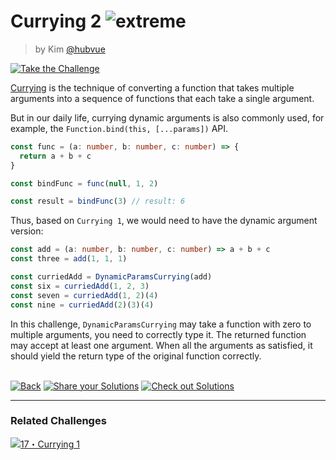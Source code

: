 <!--info-header-start--><h1>Currying 2 <img src="https://img.shields.io/badge/-extreme-b11b8d" alt="extreme"/> </h1><blockquote><p>by Kim <a href="https://github.com/hubvue" target="_blank">@hubvue</a></p></blockquote><p><a href="https://tsch.js.org/462/play" target="_blank"><img src="https://img.shields.io/badge/-Take%20the%20Challenge-3178c6?logo=typescript&logoColor=white" alt="Take the Challenge"/></a> </p><!--info-header-end-->

[Currying](https://en.wikipedia.org/wiki/Currying) is the technique of converting a function that takes multiple arguments into a sequence of functions that each take a single argument.

But in our daily life, currying dynamic arguments is also commonly used, for example, the `Function.bind(this, [...params])` API.

```ts
const func = (a: number, b: number, c: number) => {
  return a + b + c
}

const bindFunc = func(null, 1, 2)

const result = bindFunc(3) // result: 6
```

Thus, based on `Currying 1`, we would need to have the dynamic argument version:

```ts
const add = (a: number, b: number, c: number) => a + b + c
const three = add(1, 1, 1) 

const curriedAdd = DynamicParamsCurrying(add)
const six = curriedAdd(1, 2, 3)
const seven = curriedAdd(1, 2)(4)
const nine = curriedAdd(2)(3)(4)
```

In this challenge, `DynamicParamsCurrying` may take a function with zero to multiple arguments, you need to correctly type it. The returned function may accept at least one argument. When all the arguments as satisfied, it should yield the return type of the original function correctly.


<!--info-footer-start--><br><a href="../../README.md" target="_blank"><img src="https://img.shields.io/badge/-Back-grey" alt="Back"/></a> <a href="https://tsch.js.org/462/answer" target="_blank"><img src="https://img.shields.io/badge/-Share%20your%20Solutions-teal" alt="Share your Solutions"/></a> <a href="https://tsch.js.org/462/solutions" target="_blank"><img src="https://img.shields.io/badge/-Check%20out%20Solutions-de5a77?logo=awesome-lists&logoColor=white" alt="Check out Solutions"/></a> <hr><h3>Related Challenges</h3><a href="https://github.com/type-challenges/type-challenges/blob/main/questions/00017-hard-currying-1/README.md" target="_blank"><img src="https://img.shields.io/badge/-17%E3%83%BBCurrying%201-de3d37" alt="17・Currying 1"/></a> <!--info-footer-end-->
